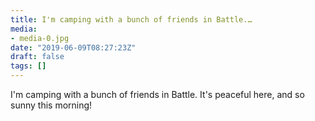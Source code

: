 ```yaml
---
title: I'm camping with a bunch of friends in Battle.…
media:
- media-0.jpg
date: "2019-06-09T08:27:23Z"
draft: false
tags: []
---
```

I'm camping with a bunch of friends in Battle. It's peaceful here, and so sunny this morning\!

